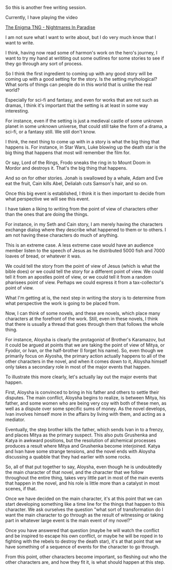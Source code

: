 So this is another free writing session.

Currently, I have playing the video

[The Enigma TNG - Nightmares In Paradise](https://www.youtube.com/watch?v=Q_4F2MQ9oBg)

I am not sure what I want to write about, but I do very much know that I want
to write.

I think, having now read some of harmon's work on the hero's journey, I want to
try my hand at writiting out some outlines for some stories to see if they go
through any sort of process.

So I think the first ingredient to coming up with any good story will be coming
up with a good setting for the story. Is the setting mythological? What sorts
of things can people do in this world that is unlike the real world?

Especially for sci-fi and fantasy, and even for works that are not such as
dramas, I think it's important that the setting is at least in some way
interesting.

For instance, even if the setting is just a medieval castle of some unknown
planet in some unknown universe, that could still take the form of a drama, a
sci-fi, or a fantasy still. We still don't know.

I think, the next thing to come up with in a story is what the big thing that
happens is. For instance, in Star Wars, Luke blowing up the death star is the
big thing that happens that most will remember the film for.

Or say, Lord of the Rings, Frodo sneaks the ring in to Mount Doom in Mordor and
destroys it. That's the big thing that happens.

And so on for other stories. Jonah is swallowed by a whale, Adam and Eve eat
the fruit, Cain kills Abel, Delialah cuts Samson's hair, and so on.

Once this big event is established, I think it is then important to decide from
what perspective we will see this event.

I have taken a liking to writing from the point of view of characters other
than the ones that are doing the things.

For instance, in my Seth and Cain story, I am merely having the characters
exchange dialog where they describe what happened to them or to others. I am
not having these characters do much of anything.

This is an extreme case. A less extreme case would have an audience member
listen to the speech of Jesus as he distributed 5000 fish and 7000 loaves of
bread, or whatever it was.

We could tell the story from the point of view of Jesus (which is what the
bible does) or we could tell the story for a different point of view. We could
tell it from an apostles point of view, or we could tell it from a random
pharisees point of view. Perhaps we could express it from a tax-collector's
point of view.

What I'm getting at is, the next step in writing the story is to determine from
what perspective the work is going to be placed from.

Now, I can think of some novels, and these are novels, which place many
characters at the forefront of the work. Still, even in these novels, I think
that there is usually a thread that goes through them that follows the whole
thing.

For instance, Aloysha is clearly the protagonist of Brother's Karamazov, but it
could be argued at points that we are taking the point of view of Mitya, or
Fyodor, or Ivan, or the half-brother (I forget his name). So, even though we
primarily focus on Alyosha, the primary action actually happens to all of the
other characters in the novel, and when it comes down to it, Aloysha himself
only takes a secondary role in most of the major events that happen.

To illustrate this more clearly, let's actually lay out the major events that
happen.

First, Aloysha is convinced to bring in his father and others to settle their
disputes. The main conflict, Aloysha begins to realize, is between Mitya, his
father, and some women who are being very coy with both of these men, as well
as a dispute over some specific sums of money. As the novel develops, Ivan
involves himself more in the affairs by living with them, and acting as a
mediator.

Eventually, the step brother kills the father, which sends Ivan in to a frenzy,
and places Mitya as the primary suspect. This also puts Grushenka and Katya in
awkward positions, but the resolution of alchemical processes produces a result
where Mitya and Grushenka become interjoined. Katya and Ivan have some strange
tensions, and the novel ends with Aloysha discussing a quabble that they had
earlier with some rocks.

So, all of that put together to say, Aloysha, even though he is undoubtedly the
main character of that novel, and the character that we follow throughout the
entire thing, takes very little part in most of the main events that happen in
the novel, and his role is little more than a catalyst in most scenes, if that.

Once we have decided on the main character, it's at this point that we can
start developing something like a time line for the things that happen to this
character. We ask ourselves the question "what sort of transformation do I want
the main character to go through as the result of witnessing or taking part in
whatever large event is the main event of my novel?"

Once you have answered that question (maybe he will watch the conflict and be
inspired to escape his own conflict, or maybe he will be roped in to fighting
with the rebels to destroy the death star), it's at that point that we have
something of a sequence of events for the character to go through.

From this point, other characters become important, so fleshing out who the
other characters are, and how they fit it, is what should happen at this step.


